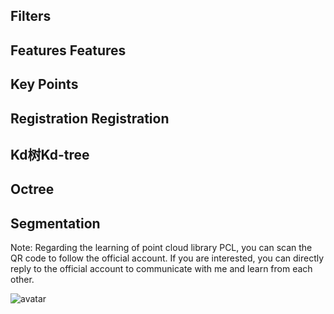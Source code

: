 ##  Filters 

##  Features Features 

##  Key Points 

##  Registration Registration 

##  Kd树Kd-tree 

##  Octree 

##  Segmentation 

 Note: Regarding the learning of point cloud library PCL, you can scan the QR code to follow the official account. If you are interested, you can directly reply to the official account to communicate with me and learn from each other. 

 ![avatar]( 0) 

